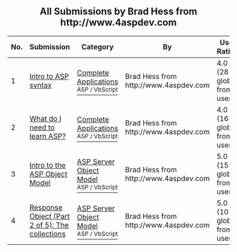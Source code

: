﻿<div align="center">

## All Submissions by Brad Hess from http://www\.4aspdev\.com

</div>

No.  | Submission | Category | By   | User Rating
---- | ---------- | -------- | ---- | -----------
1 | [Intro to ASP syntax<br />](https://github.com/Planet-Source-Code/brad-hess-from-http-www-4aspdev-com-intro-to-asp-syntax__4-6166) | [Complete Applications<br /><sup>ASP / VbScript</sup>](../ByCategory/complete-applications__4-7.md) | Brad Hess from http://www\.4aspdev\.com | 4.0 (28 globes from 7 users)
2 | [What do I need to learn ASP?<br />](https://github.com/Planet-Source-Code/brad-hess-from-http-www-4aspdev-com-what-do-i-need-to-learn-asp__4-6165) | [Complete Applications<br /><sup>ASP / VbScript</sup>](../ByCategory/complete-applications__4-7.md) | Brad Hess from http://www\.4aspdev\.com | 4.0 (16 globes from 4 users)
3 | [Intro to the ASP Object Model<br />](https://github.com/Planet-Source-Code/brad-hess-from-http-www-4aspdev-com-intro-to-the-asp-object-model__4-6167) | [ASP Server Object Model<br /><sup>ASP / VbScript</sup>](../ByCategory/asp-server-object-model__4-32.md) | Brad Hess from http://www\.4aspdev\.com | 5.0 (15 globes from 3 users)
4 | [Response Object \(Part 2 of 5\): The collections<br />](https://github.com/Planet-Source-Code/brad-hess-from-http-www-4aspdev-com-response-object-part-2-of-5-the-collections__4-6195) | [ASP Server Object Model<br /><sup>ASP / VbScript</sup>](../ByCategory/asp-server-object-model__4-32.md) | Brad Hess from http://www\.4aspdev\.com | 5.0 (10 globes from 2 users)
